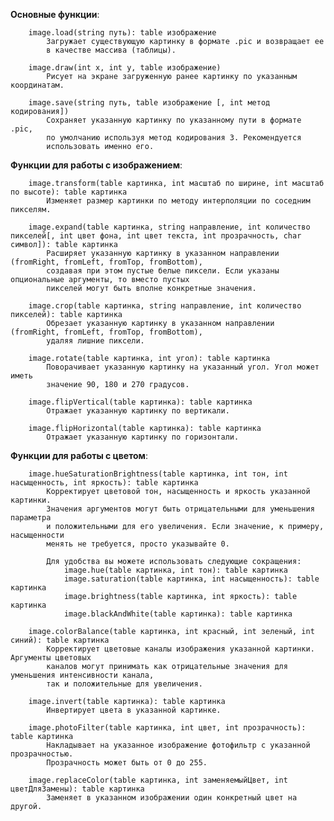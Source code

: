 **Основные функции**:

		image.load(string путь): table изображение
			Загружает существующую картинку в формате .pic и возвращает ее
			в качестве массива (таблицы).

		image.draw(int x, int y, table изображение)
			Рисует на экране загруженную ранее картинку по указанным координатам.

		image.save(string путь, table изображение [, int метод кодирования])
			Сохраняет указанную картинку по указанному пути в формате .pic,
			по умолчанию используя метод кодирования 3. Рекомендуется
			использовать именно его.

**Функции для работы с изображением**:
		
		image.transform(table картинка, int масштаб по ширине, int масштаб по высоте): table картинка
			Изменяет размер картинки по методу интерполяции по соседним пикселям.
			
		image.expand(table картинка, string направление, int количество пикселей[, int цвет фона, int цвет текста, int прозрачность, char символ]): table картинка
			Расширяет указанную картинку в указанном направлении (fromRight, fromLeft, fromTop, fromBottom),
			создавая при этом пустые белые пиксели. Если указаны опциональные аргументы, то вместо пустых
			пикселей могут быть вполне конкретные значения.

		image.crop(table картинка, string направление, int количество пикселей): table картинка
			Обрезает указанную картинку в указанном направлении (fromRight, fromLeft, fromTop, fromBottom),
			удаляя лишние пиксели.

		image.rotate(table картинка, int угол): table картинка
			Поворачивает указанную картинку на указанный угол. Угол может иметь
			значение 90, 180 и 270 градусов.

		image.flipVertical(table картинка): table картинка
			Отражает указанную картинку по вертикали.

		image.flipHorizontal(table картинка): table картинка
			Отражает указанную картинку по горизонтали.

**Функции для работы с цветом**:

		image.hueSaturationBrightness(table картинка, int тон, int насыщенность, int яркость): table картинка
			Корректирует цветовой тон, насыщенность и яркость указанной картинки.
			Значения аргументов могут быть отрицательными для уменьшения параметра
			и положительными для его увеличения. Если значение, к примеру, насыщенности
			менять не требуется, просто указывайте 0.
			
			Для удобства вы можете использовать следующие сокращения:
				image.hue(table картинка, int тон): table картинка
				image.saturation(table картинка, int насыщенность): table картинка
				image.brightness(table картинка, int яркость): table картинка
				image.blackAndWhite(table картинка): table картинка

		image.colorBalance(table картинка, int красный, int зеленый, int синий): table картинка
			Корректирует цветовые каналы изображения указанной картинки. Аргументы цветовых
			каналов могут принимать как отрицательные значения для уменьшения интенсивности канала,
			так и положительные для увеличения.

		image.invert(table картинка): table картинка
			Инвертирует цвета в указанной картинке.

		image.photoFilter(table картинка, int цвет, int прозрачность): table картинка
			Накладывает на указанное изображение фотофильтр с указанной прозрачностью.
			Прозрачность может быть от 0 до 255.

		image.replaceColor(table картинка, int заменяемыйЦвет, int цветДляЗамены): table картинка
			Заменяет в указанном изображении один конкретный цвет на другой.
